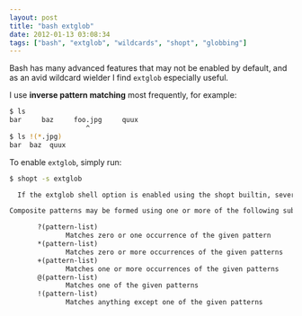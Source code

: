 ```yaml
---
layout: post
title: "bash extglob"
date: 2012-01-13 03:08:34
tags: ["bash", "extglob", "wildcards", "shopt", "globbing"]
---
```


Bash has many advanced features that may not be enabled by default, and as an
avid wildcard wielder I find `extglob` especially useful.

I use **inverse pattern matching** most frequently, for example:

```bash
$ ls
bar     baz     foo.jpg     quux
                   ^
$ ls !(*.jpg)
bar  baz  quux
```

To enable `extglob`, simply run:
```bash
$ shopt -s extglob
```


```txt
  If the extglob shell option is enabled using the shopt builtin, several extended  pattern  matching  operators are recognized.  In the following description, a pattern-list is a list of one or more patterns separated by a |.  

Composite patterns may be formed using one or more of the following sub-patterns:

       ?(pattern-list)
              Matches zero or one occurrence of the given pattern               
       *(pattern-list)
              Matches zero or more occurrences of the given patterns
       +(pattern-list)
              Matches one or more occurrences of the given patterns
       @(pattern-list)
              Matches one of the given patterns
       !(pattern-list)
              Matches anything except one of the given patterns
```
